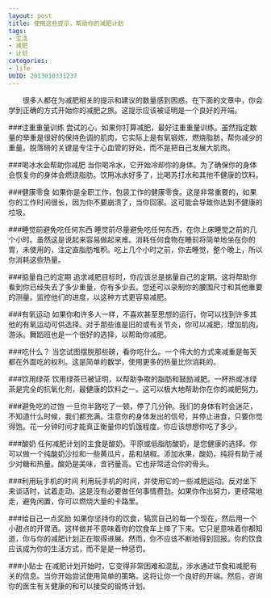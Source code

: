 ```yaml
---
layout: post
title: 使用这些提示，帮助你的减肥计划
tags: 
- 生活
- 减肥
- 计划
categories:
- life
UUID: 2013010331237
---
```


  　　很多人都在为减肥相关的提示和建议的数量感到困惑。在下面的文章中，你会学到正确的方式开始你的减肥之旅。这提示应该被证明是一个良好的开端。

###注重重量训练
尝试的心，如果你打算减肥，最好注重重量训练。虽然指定数量的举重是很好的保持色调的肌肉，它实际上是有氧锻炼，燃烧脂肪，帮你减少的重量。脱落磅的关键是专注于心血管的好处，而不是把自己发展大肌肉。

###喝冰水会帮助你减肥
当你喝冷水，它开始冷却你的身体。为了确保你的身体会恢复你的身体会燃烧脂肪。饮用冰水好多了，比喝苏打水和其他不健康的饮料。

###健康零食
如果你是全职工作，包装工作的健康零食。这是非常重要的，如果你的工作时间很长，因为你不要崩溃了，当你回家。这可能会导致你达到不健康的垃圾。

###睡觉前避免吃任何东西
睡觉前尽量避免吃任何东西，在你上床睡觉之前的几个小时。虽然这是说起来容易做起来难。消耗任何食物在睡前将简单地坐在你的胃，未使用的，注定直脂肪堆积。吃上几个小时之前，你去睡觉，整个晚上，所以你消耗这些热量。

###掂量自己的定期
追求减肥目标时，你应该总是掂量自己的定期。这将帮助你看到你已经失去了多少重量，你有多少去。您还可以录制你的腰围尺寸和其他重要的测量。监控他们的进度，以这种方式更容易减肥。

###有氧运动
如果你和许多人一样，不喜欢甚至思想的运行，你可以找到许多其他的有氧运动可供选择。对于那些谁是旧的或有关节炎，你可以减肥，增加肌肉，游泳。舞蹈班也是一个很好的选择，以帮助你减肥。

###吃什么？
当您试图摆脱那些磅，看你吃什么。一个伟大的方式来减重是每天都在外面吃的权利。这是简单的数学，使用更多的热量比你消耗的。

###饮用绿茶
饮用绿茶已被证明，以帮助争取的脂肪和鼓励减肥。一杯热或冰绿茶是完全的抗氧化剂，最健康的饮料之一。这可以极大地帮助你在你的减肥努力。

###避免吃的过饱
一旦你半路吃了一顿，停了几分钟。我们的身体有时会迷茫，不知道什么时候，我们都充满。注意你的身体发出的信号，并停止进食，只要你觉得饱。花一分钟时间才能真正衡量你的饥饿程度。你应该想想你吃了多少。

###酸奶
任何减肥计划的主食是酸奶。平原或低脂肪酸奶，是您健康的选择。你可以做一个纯酸奶沙拉和一些黄瓜片，盐和胡椒。添加水果，酸奶，纯将有助于减少对糖和热量。酸奶是美味，含钙量高。它也非常适合你的骨头。

###利用玩手机的时间
利用玩手机的时间，并使用它的一些减肥运动。反对坐下来谈话时，试着走动。这是没有必要做任何事情费劲。如果你作出努力，更经常地走，避免闲置，你可以燃烧大量的卡路里。

###给自己一点奖励
如果你坚持你的饮食，犒赏自己的每一个现在，然后用一个小甜点的开胃酒。这样做并不意味着你的饮食车上摔了下来。它只是意味着你都知道，你与你的减肥计划正在取得进展。然而，你不应该不断地得到回报。你的饮食应该成为你的生活方式，而不是是一种惩罚。

###小贴士
在减肥计划开始时，它变得非常困难和混乱，涉水通过节食和减肥有关的信息。当你开始尝试使用简单的策略。这将让你一个良好的开端。然后，咨询你的医生有关健康的和可以接受的锻炼计划。

